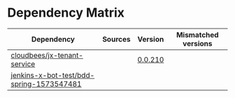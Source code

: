 # Dependency Matrix

Dependency | Sources | Version | Mismatched versions
---------- | ------- | ------- | -------------------
[cloudbees/jx-tenant-service](https://github.com/cloudbees/jx-tenant-service) |  | [0.0.210](https://github.com/cloudbees/jx-tenant-service/releases/tag/v0.0.210) | 
[jenkins-x-bot-test/bdd-spring-1573547481](https://github.com/jenkins-x-bot-test/bdd-spring-1573547481.git) |  | []() | 
